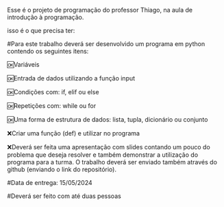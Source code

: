 Esse é o projeto de programação do professor Thiago, na aula de introdução à programação.

isso é o que precisa ter:

#Para este trabalho deverá ser desenvolvido um programa em python contendo os seguintes itens:

🆗Variáveis

🆗Entrada de dados utilizando a função input

🆗Condições com: if, elif ou else

🆗Repetições com: while ou for

🆗Uma forma de estrutura de dados: lista, tupla, dicionário ou conjunto

❌Criar uma função (def) e utilizar no programa

❌Deverá ser feita uma apresentação com slides contando um pouco do problema que deseja resolver e também demonstrar a utilização do programa para a turma. O trabalho deverá ser enviado também através do github (enviando o link do repositório).

#Data de entrega: 15/05/2024

#Deverá ser feito com até duas pessoas
